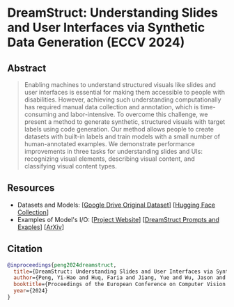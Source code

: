 # DreamStruct: Understanding Slides and User Interfaces via Synthetic Data Generation (ECCV 2024)

## Abstract
> Enabling machines to understand structured visuals like slides and user interfaces is essential for making them accessible to people with disabilities. However, achieving such understanding computationally has required manual data collection and annotation, which is time-consuming and labor-intensive. To overcome this challenge, we present a method to generate synthetic, structured visuals with target labels using code generation. Our method allows people to create datasets with built-in labels and train models with a small number of human-annotated examples. We demonstrate performance improvements in three tasks for understanding slides and UIs: recognizing visual elements, describing visual content, and classifying visual content types.


## Resources
- Datasets and Models: [[Google Drive Original Dataset](https://drive.google.com/drive/folders/1CXKvqKfIshNkjhoVUksFCafSBBam8IAN?usp=sharing)] [[Hugging Face Collection]()]
- Examples of Model's I/O: [[Project Website]()] [[DreamStruct Prompts and Exaples]()] [[ArXiv]()]


## Citation
```bibtex
@inproceedings{peng2024dreamstruct,
  title={DreamStruct: Understanding Slides and User Interfaces via Synthetic Data Generation},
  author={Peng, Yi-Hao and Huq, Faria and Jiang, Yue and Wu, Jason and Li, Amanda Xin Yue and Bigham, Jeffrey and Pavel, Amy},
  booktitle={Proceedings of the European Conference on Computer Vision (ECCV)},
  year={2024}
}
```